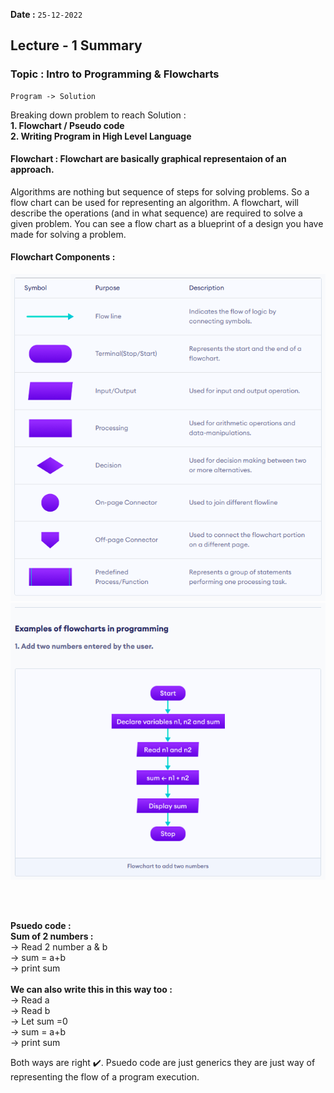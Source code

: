 **Date :** `25-12-2022`
## Lecture - 1 Summary
### Topic : Intro to Programming & Flowcharts
```
Program -> Solution
```
Breaking down problem to reach Solution :<br>
**1. Flowchart / Pseudo code** <br>
**2. Writing Program in High Level Language**

#### Flowchart : Flowchart are basically graphical representaion of an approach.
Algorithms are nothing but sequence of steps for solving problems. So a flow chart can be used for representing an algorithm. A flowchart, will describe the operations (and in what sequence) are required to solve a given problem. You can see a flow chart as a blueprint of a design you have made for solving a problem.

#### Flowchart Components :
<img src="Flowchart.png" >

<img src="FlowchartExample.png" >

<br><br>

**Psuedo code :**<br>
**Sum of 2 numbers :**<br>
-> Read 2 number a & b<br>
-> sum = a+b<br>
-> print sum<br>
<br>
**We can also write this in this way too :**<br>
-> Read a<br>
-> Read b<br>
-> Let sum =0<br>
-> sum = a+b<br>
-> print sum<br>

Both ways are right ✔️. Psuedo code are just generics they are just way of representing the flow of a program execution.
